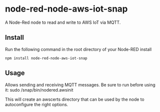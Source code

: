 node-red-node-aws-iot-snap
==========================

A Node-Red node to read and write to AWS IoT via MQTT.

Install
-------

Run the following command in the root directory of your Node-RED install

    npm install node-red-node-aws-iot-snap


Usage
-----

Allows sending and receiving MQTT messages. Be sure to run before using it:
   sudo /snap/bin/nodered.awsinit <key> <secret> <region>

This will create an awscerts directory that can be used by the node to autoconfigure the right options.

